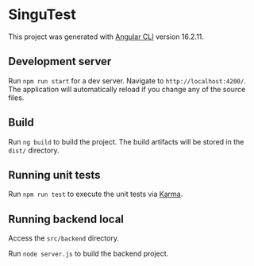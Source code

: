 # SinguTest

This project was generated with [Angular CLI](https://github.com/angular/angular-cli) version 16.2.11.

## Development server

Run `npm run start` for a dev server. Navigate to `http://localhost:4200/`. The application will automatically reload if you change any of the source files.

## Build

Run `ng build` to build the project. The build artifacts will be stored in the `dist/` directory.

## Running unit tests

Run `npm run test` to execute the unit tests via [Karma](https://karma-runner.github.io).

## Running backend local

Access the `src/backend` directory.

Run `node server.js` to build the backend project.
